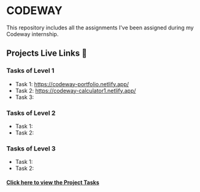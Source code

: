 # CODEWAY
This repository includes all the assignments I've been assigned during my Codeway internship.

## Projects Live Links 🥳

### Tasks of Level 1
<ul>
  <li>Task 1: <a href="https://codeway-portfolio.netlify.app/" target="_blank">https://codeway-portfolio.netlify.app/</a> </li>
  <li>Task 2: <a href="https://codeway-calculator1.netlify.app/" target="_blank">https://codeway-calculator1.netlify.app/</a> </li>
  <li>Task 3: </li>
</ul>

### Tasks of Level 2
<ul>
  <li>Task 1: </li>
  <li>Task 2: </li>
</ul>

### Tasks of Level 3
<ul>
  <li>Task 1: </li>
  <li>Task 2: </li>
</ul>

#### <a href="Web Development.pdf">Click here to view the Project Tasks</a>

